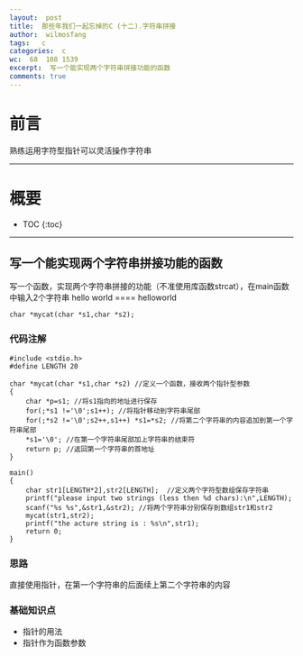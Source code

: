 ```yaml
---
layout:  post
title:  那些年我们一起忘掉的C (十二).字符串拼接
author:  wilmosfang
tags:   c 
categories:  c
wc:  68  108 1539 
excerpt:  写一个能实现两个字符串拼接功能的函数
comments: true
---
```



# 前言

熟练运用字符型指针可以灵活操作字符串

---

# 概要

* TOC
{:toc}

---

## 写一个能实现两个字符串拼接功能的函数

写一个函数，实现两个字符串拼接的功能（不准使用库函数strcat），在main函数中输入2个字符串 hello  world    ====   helloworld

`char *mycat(char *s1,char *s2);`

### 代码注解

~~~
#include <stdio.h>
#define LENGTH 20

char *mycat(char *s1,char *s2) //定义一个函数，接收两个指针型参数
{
	char *p=s1; //将s1指向的地址进行保存
	for(;*s1 !='\0';s1++); //将指针移动到字符串尾部
	for(;*s2 !='\0';s2++,s1++) *s1=*s2; //将第二个字符串的内容追加到第一个字符串尾部
	*s1='\0'; //在第一个字符串尾部加上字符串的结束符
	return p; //返回第一个字符串的首地址
}

main()
{
	char str1[LENGTH*2],str2[LENGTH];  //定义两个字符型数组保存字符串
	printf("please input two strings (less then %d chars):\n",LENGTH);
	scanf("%s %s",&str1,&str2); //将两个字符串分别保存到数组str1和str2
	mycat(str1,str2); 
	printf("the acture string is : %s\n",str1);
	return 0;
}
~~~


### 思路

直接使用指针，在第一个字符串的后面续上第二个字符串的内容


### 基础知识点


* 指针的用法
* 指针作为函数参数
